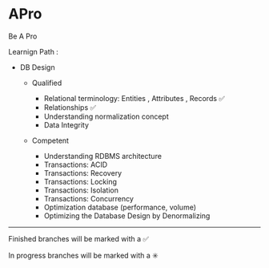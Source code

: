 # APro

Be A Pro

Learnign Path : 

- DB Design

    - Qualified 
    	- Relational terminology: Entities , Attributes , Records :white_check_mark:
    	- Relationships :white_check_mark:
    	- Understanding normalization concept
    	- Data Integrity
		
    - Competent 
    	- Understanding RDBMS architecture
    	- Transactions: ACID
    	- Transactions: Recovery
    	- Transactions: Locking
    	- Transactions: Isolation
    	- Transactions: Concurrency
    	- Optimization database (performance, volume) 
    	- Optimizing the Database Design by Denormalizing
        

------------------------------------------------------------------------
Finished branches will be marked with a :white_check_mark:

In progress branches will be marked with a :eight_spoked_asterisk:
